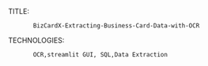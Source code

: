TITLE:
           
           BizCardX-Extracting-Business-Card-Data-with-OCR
TECHNOLOGIES:

           OCR,streamlit GUI, SQL,Data Extraction
